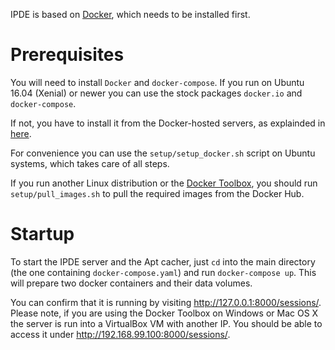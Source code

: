 IPDE is based on [Docker](http://docker.io), which needs to be installed first.

# Prerequisites
You will need to install `Docker` and `docker-compose`.
If you run on Ubuntu 16.04 (Xenial) or newer you can use the stock packages `docker.io` and `docker-compose`.

If not, you have to install it from the Docker-hosted servers, as explainded in [here](https://docs.docker.com/engine/installation/linux/ubuntu/).

For convenience you can use the `setup/setup_docker.sh` script on Ubuntu systems, which takes care of all steps.

If you run another Linux distribution or the [Docker Toolbox](https://www.docker.com/products/docker-toolbox), you should run `setup/pull_images.sh` to pull the required images from the Docker Hub.

# Startup

To start the IPDE server and the Apt cacher, just `cd` into the main directory (the one containing `docker-compose.yaml`) and run `docker-compose up`. This will prepare two docker containers and their data volumes.

You can confirm that it is running by visiting http://127.0.0.1:8000/sessions/.
Please note, if you are using the Docker Toolbox on Windows or Mac OS X the server is run into a VirtualBox VM with another IP. You should be able to access it under http://192.168.99.100:8000/sessions/.
